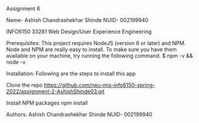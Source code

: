 Assignment 6

Name- Ashish Chandrashekhar Shinde NUID- 002199940

INFO6150 33281 Web Design/User Experience Engineering

Prerequisites: This project requires NodeJS (version 8 or later) and NPM. Node and NPM are really easy to install. To make sure you have them available on your machine, try running the following command. $ npm -v && node -v

Installation: Following are the steps to install this app

Clone the repo https://github.com/neu-mis-info6150-spring-2022/assignment-2-AshishShinde03.git

Install NPM packages npm install

Authors: Ashish Chandrashekhar Shinde NUID- 002199940
